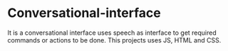 # Conversational-interface
It is a conversational interface uses speech as interface to get required commands or actions to be done. This projects uses JS, HTML and CSS.
